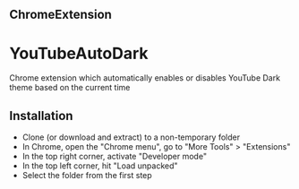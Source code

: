 ## ChromeExtension
# YouTubeAutoDark
Chrome extension which automatically enables or disables YouTube Dark theme based on the current time

## Installation
- Clone (or download and extract) to a non-temporary folder
- In Chrome, open the "Chrome menu", go to "More Tools" > "Extensions"
- In the top right corner, activate "Developer mode"
- In the top left corner, hit "Load unpacked"
- Select the folder from the first step
